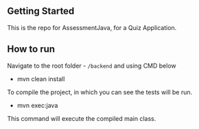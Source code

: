 ## Getting Started

This is the repo for AssessmentJava, for a Quiz Application.

## How to run
Navigate to the root folder - `/backend` and using CMD below
- mvn clean install 

To compile the project, in which you can see the tests will be run.
- mvn exec:java

This command will execute the compiled main class.



